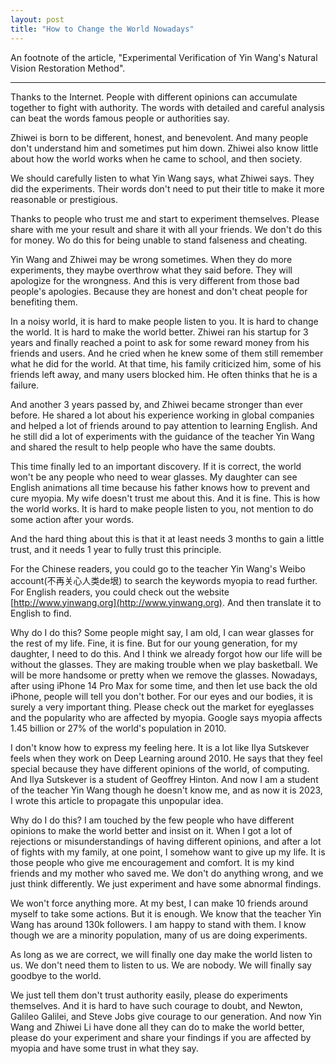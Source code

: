 ```yaml
---
layout: post
title: "How to Change the World Nowadays"
---
```


An footnote of the article, "Experimental Verification of Yin Wang's Natural Vision Restoration Method".

---

Thanks to the Internet. People with different opinions can accumulate together to fight with authority. The words with detailed and careful analysis can beat the words famous people or authorities say. 

Zhiwei is born to be different, honest, and benevolent. And many people don't understand him and sometimes put him down. Zhiwei also know little about how the world works when he came to school, and then society.

We should carefully listen to what Yin Wang says, what Zhiwei says. They did the experiments. Their words don't need to put their title to make it more reasonable or prestigious. 

Thanks to people who trust me and start to experiment themselves. Please share with me your result and share it with all your friends. We don't do this for money. Wo do this for being unable to stand falseness and cheating. 

Yin Wang and Zhiwei may be wrong sometimes. When they do more experiments, they maybe overthrow what they said before. They will apologize for the wrongness. And this is very different from those bad people's apologies. Because they are honest and don't cheat people for benefiting them. 

In a noisy world, it is hard to make people listen to you. It is hard to change the world. It is hard to make the world better. Zhiwei ran his startup for 3 years and finally reached a point to ask for some reward money from his friends and users. And he cried when he knew some of them still remember what he did for the world. At that time, his family criticized him, some of his friends left away, and many users blocked him. He often thinks that he is a failure.

And another 3 years passed by, and Zhiwei became stronger than ever before. He shared a lot about his experience working in global companies and helped a lot of friends around to pay attention to learning English. And he still did a lot of experiments with the guidance of the teacher Yin Wang and shared the result to help people who have the same doubts. 

This time finally led to an important discovery. If it is correct, the world won't be any people who need to wear glasses. My daughter can see English animations all time because his father knows how to prevent and cure myopia. My wife doesn't trust me about this. And it is fine. This is how the world works. It is hard to make people listen to you, not mention to do some action after your words. 

And the hard thing about this is that it at least needs 3 months to gain a little trust, and it needs 1 year to fully trust this principle.

For the Chinese readers, you could go to the teacher Yin Wang's Weibo account(不再关心人类de垠) to search the keywords myopia to read further. For English readers, you could check out the website [http://www.yinwang.org](http://www.yinwang.org). And then translate it to English to find. 

Why do I do this? Some people might say, I am old, I can wear glasses for the rest of my life. Fine, it is fine. But for our young generation, for my daughter, I need to do this. And I think we already forgot how our life will be without the glasses. They are making trouble when we play basketball. We will be more handsome or pretty when we remove the glasses. Nowadays, after using iPhone 14 Pro Max for some time, and then let use back the old iPhone, people will tell you don't bother. For our eyes and our bodies, it is surely a very important thing. Please check out the market for eyeglasses and the popularity who are affected by myopia. Google says myopia affects 1.45 billion or 27% of the world's population in 2010.

I don't know how to express my feeling here. It is a lot like Ilya Sutskever feels when they work on Deep Learning around 2010. He says that they feel special because they have different opinions of the world, of computing. And Ilya Sutskever is a student of Geoffrey Hinton. And now I am a student of the teacher Yin Wang though he doesn't know me, and as now it is 2023, I wrote this article to propagate this unpopular idea.

Why do I do this? I am touched by the few people who have different opinions to make the world better and insist on it. When I got a lot of rejections or misunderstandings of having different opinions, and after a lot of fights with my family, at one point, I somehow want to give up my life. It is those people who give me encouragement and comfort. It is my kind friends and my mother who saved me. We don't do anything wrong, and we just think differently. We just experiment and have some abnormal findings.

We won't force anything more. At my best, I can make 10 friends around myself to take some actions. But it is enough. We know that the teacher Yin Wang has around 130k followers. I am happy to stand with them. I know though we are a minority population, many of us are doing experiments. 

As long as we are correct, we will finally one day make the world listen to us. We don't need them to listen to us. We are nobody. We will finally say goodbye to the world. 

We just tell them don't trust authority easily, please do experiments themselves. And it is hard to have such courage to doubt, and Newton, Galileo Galilei, and Steve Jobs give courage to our generation. And now Yin Wang and Zhiwei Li have done all they can do to make the world better, please do your experiment and share your findings if you are affected by myopia and have some trust in what they say. 